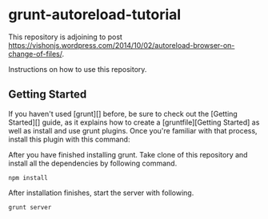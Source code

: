 grunt-autoreload-tutorial
=========================
This repository is adjoining to post https://vishonjs.wordpress.com/2014/10/02/autoreload-browser-on-change-of-files/.

Instructions on how to use this repository.

## Getting Started
If you haven't used [grunt][] before, be sure to check out the [Getting Started][] guide, as it explains how to create a [gruntfile][Getting Started] as well as install and use grunt plugins. Once you're familiar with that process, install this plugin with this command:

After you have finished installing grunt. Take clone of this repository and install all the dependencies by following command.


```shell
npm install
```

After installation finishes, start the server with following.

```shell
grunt server
```
